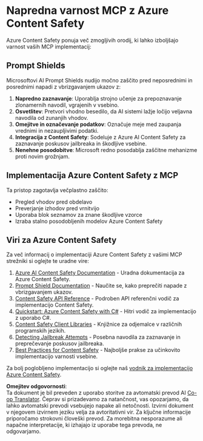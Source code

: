 <!--
CO_OP_TRANSLATOR_METADATA:
{
  "original_hash": "f5300fd1b5e84520d500b2a8f568a1d8",
  "translation_date": "2025-07-17T13:50:18+00:00",
  "source_file": "02-Security/azure-content-safety.md",
  "language_code": "sl"
}
-->
# Napredna varnost MCP z Azure Content Safety

Azure Content Safety ponuja več zmogljivih orodij, ki lahko izboljšajo varnost vaših MCP implementacij:

## Prompt Shields

Microsoftovi AI Prompt Shields nudijo močno zaščito pred neposrednimi in posrednimi napadi z vbrizgavanjem ukazov z:

1. **Napredno zaznavanje**: Uporablja strojno učenje za prepoznavanje zlonamernih navodil, vgrajenih v vsebino.  
2. **Osvetlitev**: Pretvori vhodno besedilo, da AI sistemi lažje ločijo veljavna navodila od zunanjih vhodov.  
3. **Omejitve in označevanje podatkov**: Označuje meje med zaupanja vrednimi in nezaupljivimi podatki.  
4. **Integracija z Content Safety**: Sodeluje z Azure AI Content Safety za zaznavanje poskusov jailbreaka in škodljive vsebine.  
5. **Nenehne posodobitve**: Microsoft redno posodablja zaščitne mehanizme proti novim grožnjam.

## Implementacija Azure Content Safety z MCP

Ta pristop zagotavlja večplastno zaščito:  
- Pregled vhodov pred obdelavo  
- Preverjanje izhodov pred vrnitvijo  
- Uporaba blok seznamov za znane škodljive vzorce  
- Izraba stalno posodobljenih modelov Azure Content Safety

## Viri za Azure Content Safety

Za več informacij o implementaciji Azure Content Safety z vašimi MCP strežniki si oglejte te uradne vire:

1. [Azure AI Content Safety Documentation](https://learn.microsoft.com/azure/ai-services/content-safety/) - Uradna dokumentacija za Azure Content Safety.  
2. [Prompt Shield Documentation](https://learn.microsoft.com/azure/ai-services/content-safety/concepts/prompt-shield) - Naučite se, kako preprečiti napade z vbrizgavanjem ukazov.  
3. [Content Safety API Reference](https://learn.microsoft.com/rest/api/contentsafety/) - Podroben API referenčni vodič za implementacijo Content Safety.  
4. [Quickstart: Azure Content Safety with C#](https://learn.microsoft.com/azure/ai-services/content-safety/quickstart-csharp) - Hitri vodič za implementacijo z uporabo C#.  
5. [Content Safety Client Libraries](https://learn.microsoft.com/azure/ai-services/content-safety/quickstart-client-libraries-rest-api) - Knjižnice za odjemalce v različnih programskih jezikih.  
6. [Detecting Jailbreak Attempts](https://learn.microsoft.com/azure/ai-services/content-safety/concepts/jailbreak-detection) - Posebna navodila za zaznavanje in preprečevanje poskusov jailbreaka.  
7. [Best Practices for Content Safety](https://learn.microsoft.com/azure/ai-services/content-safety/concepts/best-practices) - Najboljše prakse za učinkovito implementacijo varnosti vsebine.

Za bolj poglobljeno implementacijo si oglejte naš [vodnik za implementacijo Azure Content Safety](./azure-content-safety-implementation.md).

**Omejitev odgovornosti**:  
Ta dokument je bil preveden z uporabo storitve za avtomatski prevod AI [Co-op Translator](https://github.com/Azure/co-op-translator). Čeprav si prizadevamo za natančnost, vas opozarjamo, da lahko avtomatski prevodi vsebujejo napake ali netočnosti. Izvirni dokument v njegovem izvirnem jeziku velja za avtoritativni vir. Za ključne informacije priporočamo strokovni človeški prevod. Za morebitna nesporazume ali napačne interpretacije, ki izhajajo iz uporabe tega prevoda, ne odgovarjamo.